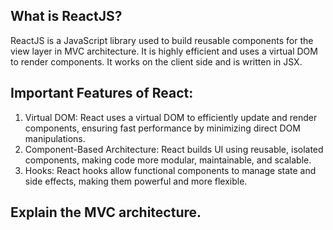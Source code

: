 ##  What is ReactJS?
ReactJS is a JavaScript library used to build reusable components for the view layer in MVC architecture. It is highly efficient and uses a virtual DOM to render components. It works on the client side and is written in JSX.

## Important Features of React:

1. Virtual DOM: React uses a virtual DOM to efficiently update and render components, ensuring fast performance by minimizing direct DOM manipulations.
2. Component-Based Architecture: React builds UI using reusable, isolated components, making code more modular, maintainable, and scalable.
3. Hooks: React hooks allow functional components to manage state and side effects, making them powerful and more flexible.


## Explain the MVC architecture.
